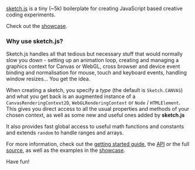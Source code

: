 [sketch.js](https://github.com/soulwire/sketch.js) is a tiny (~5k) boilerplate for creating JavaScript based creative coding experiments.

Check out the [showcase](http://soulwire.github.com/sketch.js/).

### Why use sketch.js?

Sketch.js handles all that tedious but necessary stuff that would normally slow you down - setting up an animation loop, creating and managing a graphics context for Canvas or WebGL, cross browser and device event binding and normalisation for mouse, touch and keyboard events, handling window resizes… You get the idea.

When creating a sketch, you specify a _type_ (the default is `Sketch.CANVAS`) and what you get back is an augmented instance of a `CanvasRenderingContext2D`, `WebGLRenderingContext` or `Node` / `HTMLElement`. This gives you direct access to all the usual properties and methods of your chosen context, as well as some new and useful ones added by __sketch.js__

It also provides fast global access to useful math functions and constants and extends `random` to handle ranges and arrays.

For more information, check out the [getting started guide](https://github.com/soulwire/sketch.js/wiki/API), the [API](https://github.com/soulwire/sketch.js/wiki/API) or the full [source](https://github.com/soulwire/sketch.js/blob/master/js/sketch.js), as well as the examples in the [showcase](http://soulwire.github.com/sketch.js/).

Have fun!